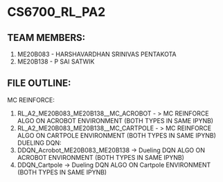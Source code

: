 # CS6700_RL_PA2

## TEAM MEMBERS:
1. ME20B083 - HARSHAVARDHAN SRINIVAS PENTAKOTA
2. ME20B138 - P SAI SATWIK


## FILE OUTLINE:
MC REINFORCE:
  1. RL_A2_ME20B083_ME20B138__MC_ACROBOT - > MC REINFORCE ALGO ON ACROBOT ENVIRONMENT (BOTH TYPES IN SAME IPYNB)
  2. RL_A2_ME20B083_ME20B138__MC_CARTPOLE - > MC REINFORCE ALGO ON CARTPOLE ENVIRONMENT (BOTH TYPES IN SAME IPYNB)
DUELING DQN:
  1. DDQN_Acrobot_ME20B083_ME20B138 -> Dueling DQN ALGO ON ACROBOT ENVIRONMENT (BOTH TYPES IN SAME IPYNB)
  2. DDQN_Cartpole -> Dueling DQN ALGO ON Cartpole ENVIRONMENT (BOTH TYPES IN SAME IPYNB)
